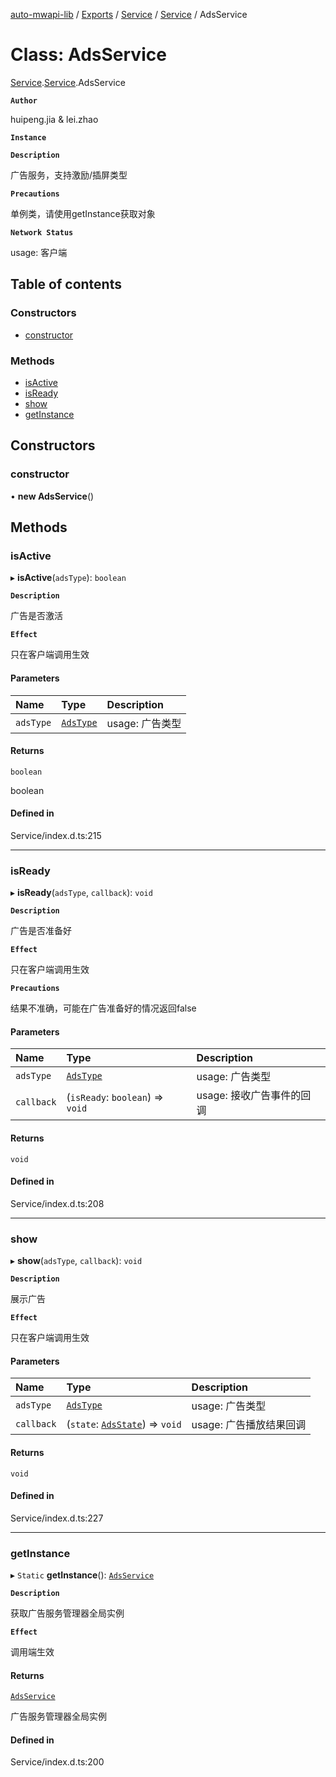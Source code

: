 [auto-mwapi-lib](../README.md) / [Exports](../modules.md) / [Service](../modules/Service.md) / [Service](../modules/Service.Service.md) / AdsService

# Class: AdsService

[Service](../modules/Service.md).[Service](../modules/Service.Service.md).AdsService

**`Author`**

huipeng.jia & lei.zhao

**`Instance`**

**`Description`**

广告服务，支持激励/插屏类型

**`Precautions`**

单例类，请使用getInstance获取对象

**`Network Status`**

usage: 客户端

## Table of contents

### Constructors

- [constructor](Service.Service.AdsService.md#constructor)

### Methods

- [isActive](Service.Service.AdsService.md#isactive)
- [isReady](Service.Service.AdsService.md#isready)
- [show](Service.Service.AdsService.md#show)
- [getInstance](Service.Service.AdsService.md#getinstance)

## Constructors

### constructor

• **new AdsService**()

## Methods

### isActive

▸ **isActive**(`adsType`): `boolean`

**`Description`**

广告是否激活

**`Effect`**

只在客户端调用生效

#### Parameters

| Name | Type | Description |
| :------ | :------ | :------ |
| `adsType` | [`AdsType`](../enums/Service.Service.AdsType.md) | usage: 广告类型 |

#### Returns

`boolean`

boolean

#### Defined in

Service/index.d.ts:215

___

### isReady

▸ **isReady**(`adsType`, `callback`): `void`

**`Description`**

广告是否准备好

**`Effect`**

只在客户端调用生效

**`Precautions`**

结果不准确，可能在广告准备好的情况返回false

#### Parameters

| Name | Type | Description |
| :------ | :------ | :------ |
| `adsType` | [`AdsType`](../enums/Service.Service.AdsType.md) | usage: 广告类型 |
| `callback` | (`isReady`: `boolean`) => `void` | usage: 接收广告事件的回调 |

#### Returns

`void`

#### Defined in

Service/index.d.ts:208

___

### show

▸ **show**(`adsType`, `callback`): `void`

**`Description`**

展示广告

**`Effect`**

只在客户端调用生效

#### Parameters

| Name | Type | Description |
| :------ | :------ | :------ |
| `adsType` | [`AdsType`](../enums/Service.Service.AdsType.md) | usage: 广告类型 |
| `callback` | (`state`: [`AdsState`](../enums/Service.Service.AdsState.md)) => `void` | usage: 广告播放结果回调 |

#### Returns

`void`

#### Defined in

Service/index.d.ts:227

___

### getInstance

▸ `Static` **getInstance**(): [`AdsService`](Service.Service.AdsService.md)

**`Description`**

获取广告服务管理器全局实例

**`Effect`**

调用端生效

#### Returns

[`AdsService`](Service.Service.AdsService.md)

广告服务管理器全局实例

#### Defined in

Service/index.d.ts:200
